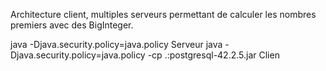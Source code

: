 Architecture client, multiples serveurs permettant de calculer les nombres premiers avec des BigInteger.

java -Djava.security.policy=java.policy Serveur
java -Djava.security.policy=java.policy -cp .:postgresql-42.2.5.jar Clien